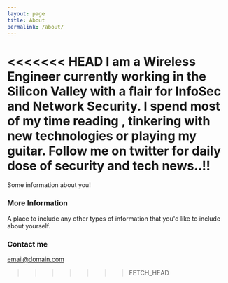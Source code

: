 ```yaml
---
layout: page
title: About
permalink: /about/
---
```


<<<<<<< HEAD
I am a Wireless Engineer currently working in the Silicon Valley with a flair for InfoSec and Network Security. I spend most of my time reading , tinkering with new technologies or playing my guitar.
Follow me on twitter for daily dose of security and tech news..!!
=======
Some information about you!

### More Information

A place to include any other types of information that you'd like to include about yourself.

### Contact me

[email@domain.com](mailto:email@domain.com)
>>>>>>> FETCH_HEAD

